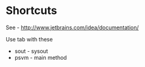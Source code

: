 Shortcuts
=========

See - http://www.jetbrains.com/idea/documentation/

Use tab with these

* sout - sysout
* psvm - main method

